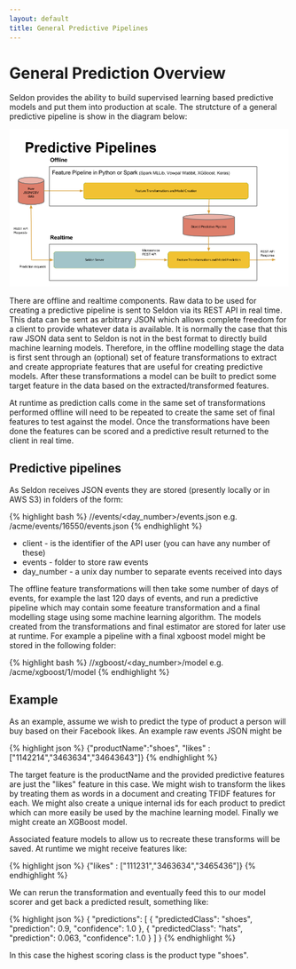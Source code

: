 ```yaml
---
layout: default
title: General Predictive Pipelines
---
```


# General Prediction Overview

Seldon provides the ability to build supervised learning based predictive models and put them into production at scale. The strutcture of a general predictive pipeline is show in the diagram below:

![Predictive Data Pipelines](/img/predictive-data-pipelines.png)

There are offline and realtime components. Raw data to be used for creating a predictive pipeline is sent to Seldon via its REST API in real time. This data can be sent as arbitrary JSON which allows complete freedom for a client to provide whatever data is available. It is normally the case that this raw JSON data sent to Seldon is not in the best format to directly build machine learning models. Therefore, in the offline modelling stage the data is first sent through an (optional) set of feature transformations to extract and create appropriate features that are useful for creating predictive models. After these transformations a model can be built to predict some target feature in the data based on the extracted/transformed features. 

At runtime as prediction calls come in the same set of transformations performed offline will need to be repeated to create the same set of final features to test against the model. Once the transformations have been done the features can be scored and a predictive result returned to the client in real time.

## Predictive pipelines

As Seldon receives JSON events they are stored (presently locally or in AWS S3) in folders of the form:

{% highlight bash %}
/<client>/events/<day_number>/events.json
e.g.
/acme/events/16550/events.json
{% endhighlight %}

 * client - is the identifier of the API user (you can have any number of these)
 * events - folder to store raw events
 * day_number - a unix day number to separate events received into days

The offline feature transformations will then take some number of days of events, for example the last 120 days of events, and run a predictive pipeline which may contain some feeature transformation and a final modelling stage using some machine learning algorithm. The models created from the transformations and final estimator are stored for later use at runtime. For example a pipeline with a final xgboost model might be stored in the following folder:

{% highlight bash %}
/<client>/xgboost/<day_number>/model
e.g.
/acme/xgboost/1/model
{% endhighlight %}

## Example

As an example, assume we wish to predict the type of product a person will buy based on their Facebook likes. An example raw events JSON might be

{% highlight json %}
{"productName":"shoes", "likes" : ["1142214","3463634","34643643"]}
{% endhighlight %}

The target feature is the productName and the provided predictive features are just the "likes" feature in this case. We might wish to transform the likes by treating them as words in a document and creating TFIDF features for each. We might also create a unique internal ids for each product to predict which can more easily be used by the machine learning model. Finally we might create an XGBoost model.

Associated feature models to allow us to recreate these transforms will be saved. At runtime we might receive features like:

{% highlight json %}
{"likes" : ["111231","3463634","3465436"]}
{% endhighlight %}

We can rerun the transformation and eventually feed this to our model scorer and get back a predicted result, something like:

{% highlight json %}
{
  "predictions": [
    {
      "predictedClass": "shoes", 
      "prediction": 0.9,
      "confidence": 1.0 
    }, 
    {
      "predictedClass": "hats", 
      "prediction": 0.063,
      "confidence": 1.0
    }
  ]
}
{% endhighlight %}

In this case the highest scoring class is the product type "shoes".





